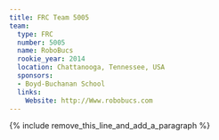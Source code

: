 ```yaml
---
title: FRC Team 5005
team:
  type: FRC
  number: 5005
  name: RoboBucs
  rookie_year: 2014
  location: Chattanooga, Tennessee, USA
  sponsors:
  - Boyd-Buchanan School
  links:
    Website: http://Www.robobucs.com
---
```


{% include remove_this_line_and_add_a_paragraph %}